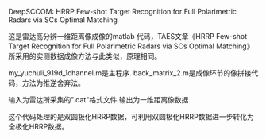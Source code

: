 DeepSCCOM: HRRP Few-shot Target Recognition for Full Polarimetric Radars via SCs Optimal Matching

这是雷达高分辨一维距离像成像的matlab 代码，TAES文章《HRRP Few-shot Target Recognition for Full Polarimetric Radars via SCs Optimal Matching》所采用的实测数据成像方法与此类似，原理相同。

my_yuchuli_919d_1channel.m是主程序.
back_matrix_2.m是成像环节的像拼接代码，方法为推逆舍弃法。


输入为雷达所采集的".dat"格式文件
输出为一维距离像数据

这个代码处理的是双圆极化HRRP数据，可利用双圆极化HRRP数据进一步转化为全极化HRRP数据。
